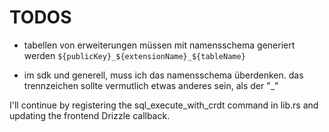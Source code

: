 # TODOS

- tabellen von erweiterungen müssen mit namensschema generiert werden
  `${publicKey}_${extensionName}_${tableName}`

- im sdk und generell, muss ich das namensschema überdenken. das trennzeichen sollte vermutlich etwas anderes sein, als der "\_"

I'll continue by registering the sql_execute_with_crdt command in lib.rs and updating the frontend Drizzle callback.
